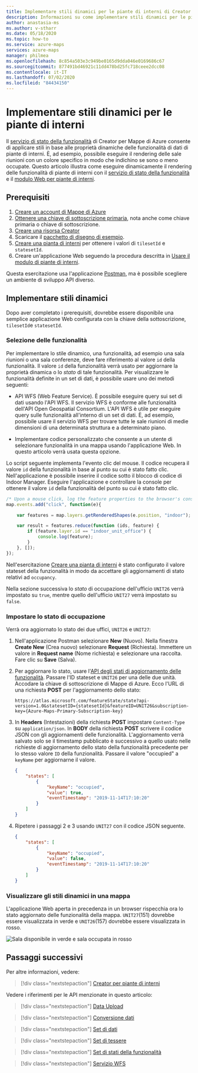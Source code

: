```yaml
---
title: Implementare stili dinamici per le piante di interni di Creator in Mappe di Azure
description: Informazioni su come implementare stili dinamici per le piante di interni di Creator
author: anastasia-ms
ms.author: v-stharr
ms.date: 05/18/2020
ms.topic: how-to
ms.service: azure-maps
services: azure-maps
manager: philmea
ms.openlocfilehash: 8c854a503e3c949be0165d9dda046e0169686c67
ms.sourcegitcommit: 877491bd46921c11dd478bd25fc718ceee2dcc08
ms.contentlocale: it-IT
ms.lasthandoff: 07/02/2020
ms.locfileid: "84434150"
---
```

# <a name="implement-dynamic-styling-for-creator-indoor-maps"></a>Implementare stili dinamici per le piante di interni

Il [servizio di stato della funzionalità](https://docs.microsoft.com/rest/api/maps/featurestate) di Creator per Mappe di Azure consente di applicare stili in base alle proprietà dinamiche delle funzionalità di dati di piante di interni.  È, ad esempio, possibile eseguire il rendering delle sale riunioni con un colore specifico in modo che indichino se sono o meno occupate. Questo articolo illustra come eseguire dinamicamente il rendering delle funzionalità di piante di interni con il [servizio di stato della funzionalità](https://docs.microsoft.com/rest/api/maps/featurestate) e il [modulo Web per piante di interni](how-to-use-indoor-module.md).

## <a name="prerequisites"></a>Prerequisiti

1. [Creare un account di Mappe di Azure](quick-demo-map-app.md#create-an-account-with-azure-maps)
2. [Ottenere una chiave di sottoscrizione primaria](quick-demo-map-app.md#get-the-primary-key-for-your-account), nota anche come chiave primaria o chiave di sottoscrizione.
3. [Creare una risorsa Creator](how-to-manage-creator.md)
4. Scaricare il [pacchetto di disegno di esempio](https://github.com/Azure-Samples/am-creator-indoor-data-examples).
5. [Creare una pianta di interni](tutorial-creator-indoor-maps.md) per ottenere i valori di `tilesetId` e `statesetId`.
6. Creare un'applicazione Web seguendo la procedura descritta in [Usare il modulo di piante di interni](how-to-use-indoor-module.md).

Questa esercitazione usa l'applicazione [Postman](https://www.postman.com/), ma è possibile scegliere un ambiente di sviluppo API diverso.

## <a name="implement-dynamic-styling"></a>Implementare stili dinamici

Dopo aver completato i prerequisiti, dovrebbe essere disponibile una semplice applicazione Web configurata con la chiave della sottoscrizione, `tilesetId`e `statesetId`.

### <a name="select-features"></a>Selezione delle funzionalità

Per implementare lo stile dinamico, una funzionalità, ad esempio una sala riunioni o una sala conferenze, deve fare riferimento al valore `id` della funzionalità. Il valore `id` della funzionalità verrà usato per aggiornare la proprietà dinamica o lo *stato* di tale funzionalità. Per visualizzare le funzionalità definite in un set di dati, è possibile usare uno dei metodi seguenti:

* API WFS (Web Feature Service). È possibile eseguire query sui set di dati usando l'API WFS. Il servizio WFS è conforme alle funzionalità dell'API Open Geospatial Consortium. L'API WFS è utile per eseguire query sulle funzionalità all'interno di un set di dati. È, ad esempio, possibile usare il servizio WFS per trovare tutte le sale riunioni di medie dimensioni di una determinata struttura e a determinato piano.

* Implementare codice personalizzato che consente a un utente di selezionare funzionalità in una mappa usando l'applicazione Web. In questo articolo verrà usata questa opzione.  

Lo script seguente implementa l'evento clic del mouse. Il codice recupera il valore `id` della funzionalità in base al punto su cui è stato fatto clic. Nell'applicazione è possibile inserire il codice sotto il blocco di codice di Indoor Manager. Eseguire l'applicazione e controllare la console per ottenere il valore `id` della funzionalità del punto su cui è stato fatto clic.

```javascript
/* Upon a mouse click, log the feature properties to the browser's console. */
map.events.add("click", function(e){

    var features = map.layers.getRenderedShapes(e.position, "indoor");

    var result = features.reduce(function (ids, feature) {
        if (feature.layer.id == "indoor_unit_office") {
            console.log(feature);
        }
    }, []);
});
```

Nell'esercitazione [Creare una pianta di interni](tutorial-creator-indoor-maps.md) è stato configurato il valore stateset della funzionalità in modo da accettare gli aggiornamenti di stato relativi ad `occupancy`.

Nella sezione successiva lo *stato* di occupazione dell'ufficio `UNIT26` verrà impostato su `true`, mentre quello dell'ufficio `UNIT27` verrà impostato su `false`.

### <a name="set-occupancy-status"></a>Impostare lo stato di occupazione

 Verrà ora aggiornato lo stato dei due uffici, `UNIT26` e `UNIT27`:

1. Nell'applicazione Postman selezionare **New** (Nuovo). Nella finestra **Create New** (Crea nuovo) selezionare **Request** (Richiesta). Immettere un valore in **Request name** (Nome richiesta) e selezionare una raccolta. Fare clic su **Save** (Salva).

2. Per aggiornare lo stato, usare l'[API degli stati di aggiornamento delle funzionalità](https://docs.microsoft.com/rest/api/maps/featurestate/updatestatespreview). Passare l'ID stateset e `UNIT26` per una delle due unità. Accodare la chiave di sottoscrizione di Mappe di Azure. Ecco l'URL di una richiesta **POST** per l'aggiornamento dello stato:

    ```http
    https://atlas.microsoft.com/featureState/state?api-version=1.0&statesetID={statesetId}&featureID=UNIT26&subscription-key={Azure-Maps-Primary-Subscription-key}
    ```

3. In **Headers** (Intestazioni) della richiesta **POST** impostare `Content-Type` su `application/json`. In **BODY** della richiesta **POST** scrivere il codice JSON con gli aggiornamenti delle funzionalità. L'aggiornamento verrà salvato solo se il timestamp pubblicato è successivo a quello usato nelle richieste di aggiornamento dello stato della funzionalità precedente per lo stesso valore `ID` della funzionalità. Passare il valore "occupied" a `keyName` per aggiornarne il valore.

    ```json
    {
        "states": [
            {
                "keyName": "occupied",
                "value": true,
                "eventTimestamp": "2019-11-14T17:10:20"
            }
        ]
    }
    ```

4. Ripetere i passaggi 2 e 3 usando `UNIT27` con il codice JSON seguente.

    ``` json
    {
        "states": [
            {
                "keyName": "occupied",
                "value": false,
                "eventTimestamp": "2019-11-14T17:10:20"
            }
        ]
    }
    ```

### <a name="visualize-dynamic-styles-on-a-map"></a>Visualizzare gli stili dinamici in una mappa

L'applicazione Web aperta in precedenza in un browser rispecchia ora lo stato aggiornato delle funzionalità della mappa. `UNIT27`(151) dovrebbe essere visualizzata in verde e `UNIT26`(157) dovrebbe essere visualizzata in rosso.

![Sala disponibile in verde e sala occupata in rosso](./media/indoor-map-dynamic-styling/room-state.png)

## <a name="next-steps"></a>Passaggi successivi

Per altre informazioni, vedere:

> [!div class="nextstepaction"]
> [Creator per piante di interni](creator-indoor-maps.md)

Vedere i riferimenti per le API menzionate in questo articolo:

> [!div class="nextstepaction"]
> [Data Upload](creator-indoor-maps.md#upload-a-drawing-package)

> [!div class="nextstepaction"]
> [Conversione dati](creator-indoor-maps.md#convert-a-drawing-package)

> [!div class="nextstepaction"]
> [Set di dati](creator-indoor-maps.md#datasets)

> [!div class="nextstepaction"]
> [Set di tessere](creator-indoor-maps.md#tilesets)

> [!div class="nextstepaction"]
> [Set di stati della funzionalità](creator-indoor-maps.md#feature-statesets)

> [!div class="nextstepaction"]
> [Servizio WFS](creator-indoor-maps.md#web-feature-service-api)

